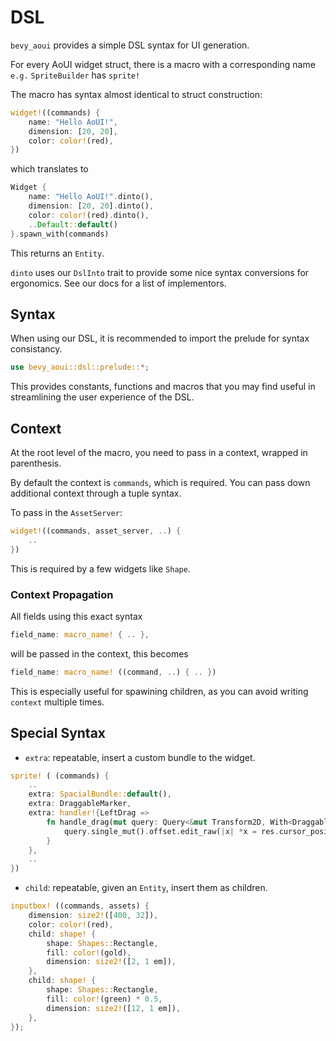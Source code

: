# DSL

`bevy_aoui` provides a simple DSL syntax for UI generation.

For every AoUI widget struct, there is a macro with a corresponding name
`e.g.` `SpriteBuilder` has `sprite!`

The macro has syntax almost identical to struct construction:

```rust
widget!((commands) {
    name: "Hello AoUI!",
    dimension: [20, 20],
    color: color!(red),
})
```

which translates to

```rust
Widget {
    name: "Hello AoUI!".dinto(),
    dimension: [20, 20].dinto(),
    color: color!(red).dinto(),
    ..Default::default()
}.spawn_with(commands)
```

This returns an `Entity`.

`dinto` uses our `DslInto` trait to provide some nice
syntax conversions for ergonomics. See our docs for a list
of implementors.

## Syntax

When using our DSL, it is recommended to import the
prelude for syntax consistancy.

```rust
use bevy_aoui::dsl::prelude::*;
```

This provides constants, functions and macros that you
may find useful in streamlining the user experience of
the DSL.

## Context

At the root level of the macro, you need to pass in a context,
wrapped in parenthesis.

By default the context is `commands`, which is required.
You can pass down additional context through a tuple syntax.

To pass in the `AssetServer`:

```rust
widget!((commands, asset_server, ..) {
    ..
})
```

This is required by a few widgets like `Shape`.

### Context Propagation

All fields using this exact syntax

```rust
field_name: macro_name! { .. },
```

will be passed in the context, this becomes

```rust
field_name: macro_name! ((command, ..) { .. })
```

This is especially useful for spawining children,
as you can avoid writing `context` multiple times.

## Special Syntax

* `extra`: repeatable, insert a custom bundle to the widget.

```rust
sprite! ( (commands) {
    ..
    extra: SpacialBundle::default(),
    extra: DraggableMarker,
    extra: handler!{LeftDrag => 
        fn handle_drag(mut query: Query<&mut Transform2D, With<DraggableMarker>>, res: Res<CursorState>) {
            query.single_mut().offset.edit_raw(|x| *x = res.cursor_position())
        }
    },
    ..
})
```

* `child`: repeatable, given an `Entity`, insert them as children.

```rust
inputbox! ((commands, assets) {
    dimension: size2!([400, 32]),
    color: color!(red),
    child: shape! {
        shape: Shapes::Rectangle,
        fill: color!(gold),
        dimension: size2!([2, 1 em]),
    },
    child: shape! {
        shape: Shapes::Rectangle,
        fill: color!(green) * 0.5,
        dimension: size2!([12, 1 em]),
    },
});
```
